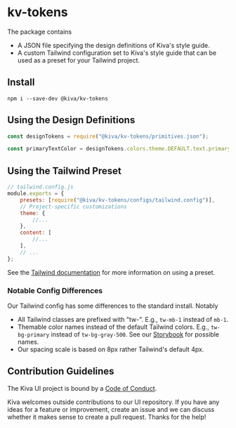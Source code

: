 # kv-tokens

The package contains

-   A JSON file specifying the design definitions of Kiva's style guide.
-   A custom Tailwind configuration set to Kiva's style guide that can be used as a preset for your Tailwind project.

## Install

`npm i --save-dev @kiva/kv-tokens`

## Using the Design Definitions

```js
const designTokens = require("@kiva/kv-tokens/primitives.json");

const primaryTextColor = designTokens.colors.theme.DEFAULT.text.primary;
```

## Using the Tailwind Preset

```js
// tailwind.config.js
module.exports = {
	presets: [require("@kiva/kv-tokens/configs/tailwind.config")],
	// Project-specific customizations
	theme: {
		//...
	},
	content: [
		//...
	],
	// ...
};
```

See the [Tailwind documentation](https://tailwindcss.com/docs/configuration#presets) for more information on using a preset.

### Notable Config Differences

Our Tailwind config has some differences to the standard install. Notably

-   All Tailwind classes are prefixed with "tw-". E.g., `tw-mb-1` instead of `mb-1`.
-   Themable color names instead of the default Tailwind colors. E.g., `tw-bg-primary` instead of `tw-bg-gray-500`.
    See our [Storybook](https://main--608b4cf87f686c00213841b1.chromatic.com/?path=/docs/base-styling-primitives--primitives) for possible names.
-   Our spacing scale is based on 8px rather Tailwind's default 4px.

## Contribution Guidelines

The Kiva UI project is bound by a [Code of Conduct](https://github.com/kiva/ui/blob/master/code_of_conduct.md).

Kiva welcomes outside contributions to our UI repository. If you have any ideas for a feature or improvement, create an issue and we can discuss whether it makes sense to create a pull request. Thanks for the help!
